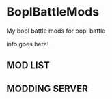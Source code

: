 # BoplBattleMods
My bopl battle mods for bopl battle

info goes here!


## MOD LIST

## MODDING SERVER
